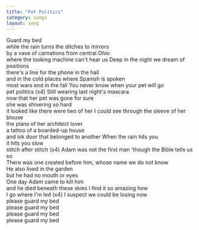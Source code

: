 ```yaml
---
title: "Pet Politics"
category: songs
layout: song
---
```


Guard my bed  
while the rain turns the ditches to mirrors  
by a vase of carnations from central Ohio  
where the looking machine can't hear us Deep in the night we dream of positions  
there's a line for the phone in the hall  
and in the cold places where Spanish is spoken  
most wars end in the fall You never know when your pet will go  
pet politics (x4) Still wearing last night's mascara  
now that her pet was gone for sure  
she was shivering so hard  
it looked like there were two of her I could see through the sleeve of her blouse  
the plans of her architect lover  
a tattoo of a boarded-up house  
and ink door that belonged to another When the rain hits you  
it hits you slow  
stitch after stitch (x4) Adam was not the first man 'though the Bible tells us so  
There was one created before him, whose name we do not know  
He also lived in the garden  
but he had no mouth or eyes  
One day Adam came to kill him  
and he died beneath these skies I find it so amazing how  
I go where I'm led (x4) I suspect we could be losing now  
please guard my bed  
please guard my bed  
please guard my bed  
please guard my bed
